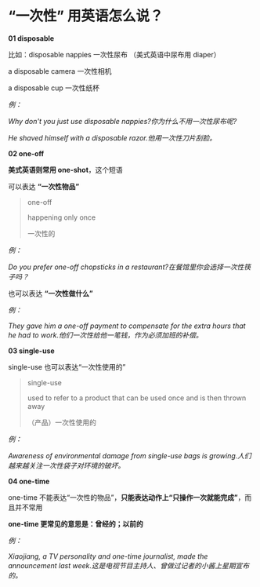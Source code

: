 # “一次性” 用英语怎么说？

**01 disposable**

比如：disposable nappies 一次性尿布 （美式英语中尿布用 diaper）

a disposable camera 一次性相机

a disposable cup 一次性纸杯

_例：_

_Why don't you just use disposable nappies?你为什么不用一次性尿布呢?_

_He shaved himself with a disposable razor.他用一次性刀片刮脸。_

**02 one-off**

**美式英语则常用 one-shot**，这个短语

可以表达 **“一次性物品”**

> one-off
>
> happening only once
>
> 一次性的

_例：_

_Do you prefer one-off chopsticks in a restaurant?在餐馆里你会选择一次性筷子吗？_

也可以表达 **“一次性做什么”**

_例：_

_They gave him a one-off payment to compensate for the extra hours that he had to work.他们一次性给他一笔钱，作为必须加班的补偿。_

**03 single-use**

single-use 也可以表达“一次性使用的”

> single-use
>
> used to refer to a product that can be used once and is then thrown away
>
> （产品）一次性使用的

_例：_

_Awareness of environmental damage from single-use bags is growing.人们越来越关注一次性袋子对环境的破坏。_

**04 one-time**

one-time 不能表达“一次性的物品”，**只能表达动作上“只操作一次就能完成”**，而且并不常用

**one-time 更常见的意思是：曾经的；以前的**

_例：_

_Xiaojiang, a TV personality and one-time journalist, made the announcement last week.这是电视节目主持人、曾做过记者的小酱上星期宣布的。_
